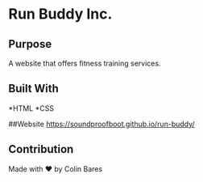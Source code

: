# Run Buddy Inc.

## Purpose
A website that offers fitness training services.

## Built With
*HTML
*CSS

##Website
https://soundproofboot.github.io/run-buddy/

## Contribution
Made with ❤️ by Colin Bares
